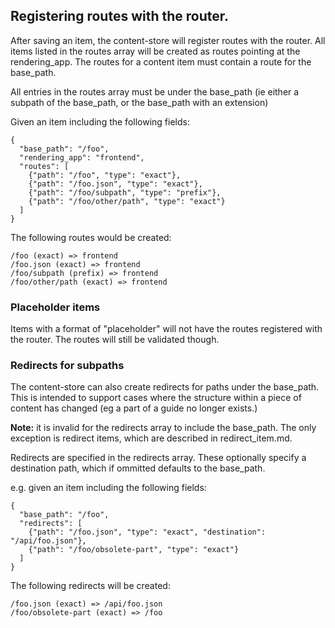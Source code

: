 ## Registering routes with the router.

After saving an item, the content-store will register routes with the router.  All items listed in the
routes array will be created as routes pointing at the rendering_app. The routes for a content item must contain a route for the base_path.

All entries in the routes array must be under the base_path (ie either a subpath of the base_path, or the base_path with an extension)

Given an item including the following fields:

    {
      "base_path": "/foo",
      "rendering_app": "frontend",
      "routes": [
        {"path": "/foo", "type": "exact"},
        {"path": "/foo.json", "type": "exact"},
        {"path": "/foo/subpath", "type": "prefix"},
        {"path": "/foo/other/path", "type": "exact"}
      ]
    }

The following routes would be created:

    /foo (exact) => frontend
    /foo.json (exact) => frontend
    /foo/subpath (prefix) => frontend
    /foo/other/path (exact) => frontend

### Placeholder items

Items with a format of "placeholder" will not have the routes registered with
the router.  The routes will still be validated though.

### Redirects for subpaths

The content-store can also create redirects for paths under the base_path.  This is intended to support
cases where the structure within a piece of content has changed (eg a part of a guide no longer exists.)

**Note:** it is invalid for the redirects array to include the base_path.  The only exception is redirect items,
which are described in redirect_item.md.

Redirects are specified in the redirects array.  These optionally specify a destination path, which if
ommitted defaults to the base_path.

e.g. given an item including the following fields:

    {
      "base_path": "/foo",
      "redirects": [
        {"path": "/foo.json", "type": "exact", "destination": "/api/foo.json"},
        {"path": "/foo/obsolete-part", "type": "exact"}
      ]
    }

The following redirects will be created:

    /foo.json (exact) => /api/foo.json
    /foo/obsolete-part (exact) => /foo
